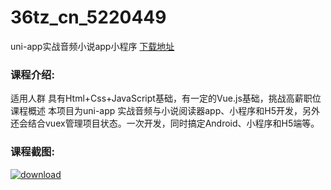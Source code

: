 # 36tz_cn_5220449
uni-app实战音频小说app小程序
[下载地址](http://www.36tz.cn/article/5220449 "下载地址")
### 课程介绍:
适用人群
具有Html+Css+JavaScript基础，有一定的Vue.js基础，挑战高薪职位
课程概述
本项目为uni-app 实战音频与小说阅读器app、小程序和H5开发，另外还会结合vuex管理项目状态。一次开发，同时搞定Android、小程序和H5端等。

### 课程截图:
[![download](http://36tz.cn/muke_img/2021_07_2-37.png "下载地址")](http://www.36tz.cn "下载地址")
